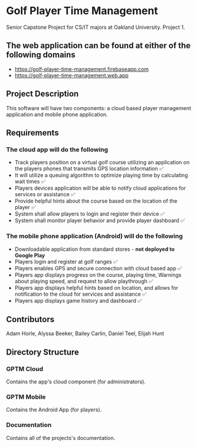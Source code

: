 # Golf Player Time Management
Senior Capstone Project for CS/IT majors at Oakland University. Project 1.
## The web application can be found at either of the following domains
* https://golf-player-time-management.firebaseapp.com
* https://golf-player-time-management.web.app
## Project Description
This software will have two components: a cloud based player management application and mobile phone application.
## Requirements
### The cloud app will do the following
* Track players position on a virtual golf course utilizing an application on the players phones that
transmits GPS location information ✅
* It will utilize a queuing algorithm to optimize playing time by calculating wait times ✅
* Players devices application will be able to notify cloud applications for services or assistance ✅
* Provide helpful hints about the course based on the location of the player ✅
* System shall allow players to login and register their device ✅
* System shall monitor player behavior and provide player dashboard ✅
### The mobile phone application (Android) will do the following
* Downloadable application from standard stores - <strong>not deployed to Google Play</strong>
* Players login and register at golf ranges ✅
* Players enables GPS and secure connection with cloud based app ✅
* Players app displays progress on the course, playing time, Warnings about playing speed, and
request to allow playthrough ✅
* Players app displays helpful hints based on location, and allows for notification to the cloud for
services and assistance ✅
* Players app displays game history and dashboard ✅
## Contributors
Adam Horle, Alyssa Beeker, Bailey Carlin, Daniel Teel, Elijah Hunt
## Directory Structure
### GPTM Cloud
Contains the app's cloud component (for administrators).
### GPTM Mobile
Contains the Android App (for players).
### Documentation
Contains all of the projects's documentation.
